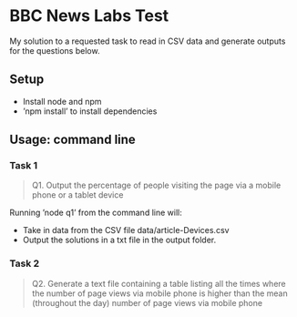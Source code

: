 # BBC News Labs Test

My solution to a requested task to read in CSV data and generate outputs for the questions below.

## Setup

- Install node and npm
- ’npm install’ to install dependencies

## Usage: command line

### Task 1

> Q1. Output the percentage of people visiting the page via a mobile phone or a tablet device

Running ’node q1’ from the command line will:

- Take in data from the CSV file data/article-Devices.csv
- Output the solutions in a txt file in the output folder.


### Task 2

> Q2. Generate a text file containing a table listing all the times where the number of page views via mobile phone is higher than the mean (throughout the day) number of page views via mobile phone

